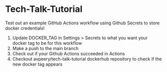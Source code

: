 # Tech-Talk-Tutorial

Test out an example GitHub Actions workflow using Github Secrets to store docker credentials! 

1. Update DOCKER_TAG in Settings > Secrets to what you want your docker tag to be for this workflow
2. Make a push to the main branch
3. Check out if your Github Actions succeeded in Actions
4. Checkout avpeery/tech-talk-tutorial dockerhub repository to check if the new docker tag appears
